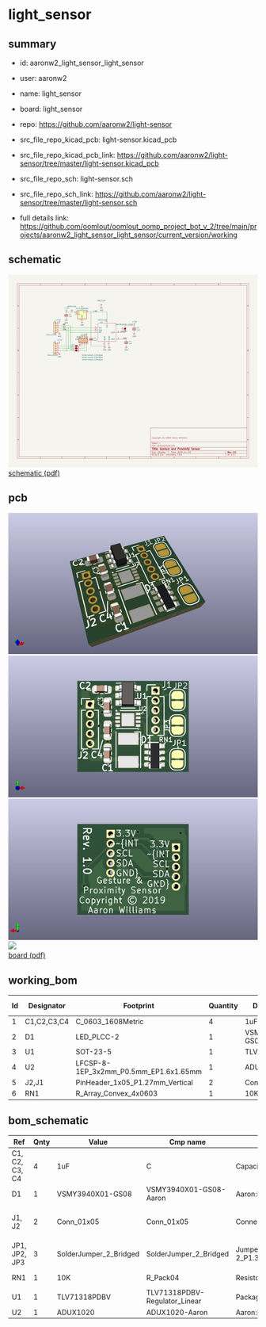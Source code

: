 # light_sensor
 
## summary 
* id: aaronw2_light_sensor_light_sensor
* user: aaronw2
* name: light_sensor
* board: light_sensor
* repo: https://github.com/aaronw2/light-sensor
* src_file_repo_kicad_pcb: light-sensor.kicad_pcb
* src_file_repo_kicad_pcb_link: https://github.com/aaronw2/light-sensor/tree/master/light-sensor.kicad_pcb


* src_file_repo_sch: light-sensor.sch
* src_file_repo_sch_link: https://github.com/aaronw2/light-sensor/tree/master/light-sensor.sch
* full details link: https://github.com/oomlout/oomlout_oomp_project_bot_v_2/tree/main/projects/aaronw2_light_sensor_light_sensor/current_version/working  

## schematic  
![](working_schematic_600.png)  
[schematic (pdf)](working_schematic.pdf)  

## pcb  
![](working_3d_600.png) 
![](working_3d_front_600.png)  
![](working_3d_back_600.png)  
![](working_600.png)  
[board (pdf)](working.pdf)  

## working_bom
| Id | Designator | Footprint | Quantity | Designation | Supplier and ref |  | None | 
| --- | --- | --- | --- | --- | --- | --- | --- | 
| 1 | C1,C2,C3,C4 | C_0603_1608Metric | 4 | 1uF |  |  | [''] | 
| 2 | D1 | LED_PLCC-2 | 1 | VSMY3940X01-GS08 |  |  | [''] | 
| 3 | U1 | SOT-23-5 | 1 | TLV71318PDBV |  |  | [''] | 
| 4 | U2 | LFCSP-8-1EP_3x2mm_P0.5mm_EP1.6x1.65mm | 1 | ADUX1020 |  |  | [''] | 
| 5 | J2,J1 | PinHeader_1x05_P1.27mm_Vertical | 2 | Conn_01x05 |  |  | [''] | 
| 6 | RN1 | R_Array_Convex_4x0603 | 1 | 10K |  |  | [''] | 


## bom_schematic
| Ref | Qnty | Value | Cmp name | Footprint | Description | Vendor | DNP | 
| --- | --- | --- | --- | --- | --- | --- | --- | 
| C1, C2, C3, C4 | 4 | 1uF | C | Capacitor_SMD:C_0603_1608Metric | Unpolarized capacitor |  |  | 
| D1 | 1 | VSMY3940X01-GS08 | VSMY3940X01-GS08-Aaron | Aaron:LED_PLCC-2 |  |  |  | 
| J1, J2 | 2 | Conn_01x05 | Conn_01x05 | Connector_PinHeader_1.27mm:PinHeader_1x05_P1.27mm_Vertical | Generic connector, single row, 01x05, script generated (kicad-library-utils/schlib/autogen/connector/) |  |  | 
| JP1, JP2, JP3 | 3 | SolderJumper_2_Bridged | SolderJumper_2_Bridged | Jumper:SolderJumper-2_P1.3mm_Bridged_RoundedPad1.0x1.5mm | Solder Jumper, 2-pole, closed/bridged |  |  | 
| RN1 | 1 | 10K | R_Pack04 | Resistor_SMD:R_Array_Convex_4x0603 | 4 resistor network, parallel topology |  |  | 
| U1 | 1 | TLV71318PDBV | TLV71318PDBV-Regulator_Linear | Package_TO_SOT_SMD:SOT-23-5 |  |  |  | 
| U2 | 1 | ADUX1020 | ADUX1020-Aaron | Aaron:LFCSP-8-1EP_3x2mm_P0.5mm_EP1.6x1.65mm |  |  |  | 



